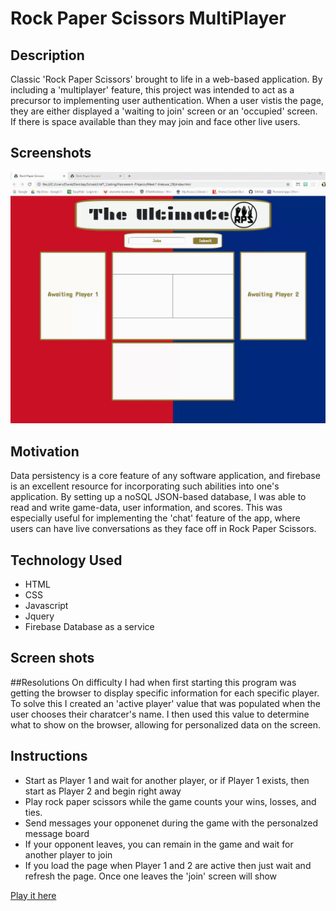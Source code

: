 # Rock Paper Scissors MultiPlayer

## Description
Classic 'Rock Paper Scissors' brought to life in a web-based application. By including a 'multiplayer' feature, this project was intended to act as a precursor to implementing user authentication. When a user vistis the page, they are either displayed a 'waiting to join' screen or an 'occupied' screen. If there is space available than they may join and face other live users. 

## Screenshots

![](./assets/images/RPS.gif)

## Motivation
Data persistency is a core feature of any software application, and firebase is an excellent resource for incorporating such abilities into one's application. By setting up a noSQL JSON-based database, I was able to read and write game-data, user information, and scores. This was especially useful for implementing the 'chat' feature of the app, where users can have live conversations as they face off in Rock Paper Scissors.

## Technology Used
* HTML
* CSS
* Javascript
* Jquery
* Firebase Database as a service

## Screen shots

##Resolutions
On difficulty I had when first starting this program was getting the browser to display specific information for each specific player. To solve this I created an 'active player' value that was populated when the user chooses their charatcer's name. I then used this value to determine what to show on the browser, allowing for personalized data on the screen. 
 
## Instructions
* Start as Player 1 and wait for another player, or if Player 1 exists, then start as Player 2 and begin right away 
* Play rock paper scissors while the game counts your wins, losses, and ties. 
* Send messages your opponenet during the game with the personalzed message board
* If your opponent leaves, you can remain in the game and wait for another player to join 
* If you load the page when Player 1 and 2 are active then just wait and refresh the page. Once one leaves the 'join' screen will show
 
[Play it here]( https://davidlapadula.github.io/RPS-Multiplayer/)

